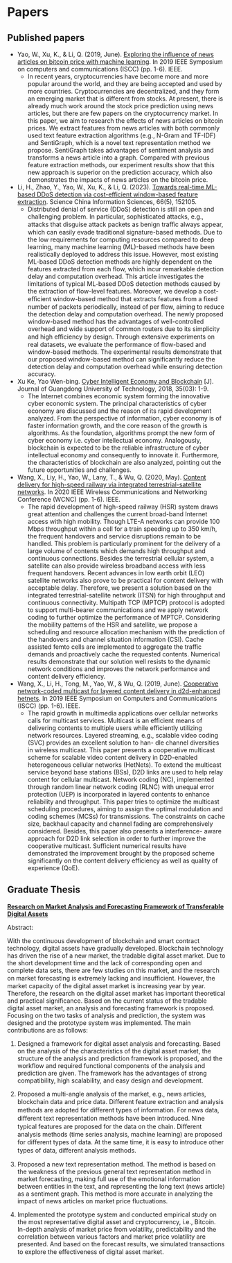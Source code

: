 # Papers
## Published papers

- Yao, W., Xu, K., & Li, Q. (2019, June). [Exploring the influence of news articles on bitcoin price with machine learning](papers/wenbing_iscc19.pdf). In 2019 IEEE Symposium on computers and communications (ISCC) (pp. 1-6). IEEE.
  - In recent years, cryptocurrencies have become more and more popular around the world, and they are being accepted and used by more countries. Cryptocurrencies are decentralized, and they form an emerging market that is different from stocks. At present, there is already much work around the stock price prediction using news articles, but there are few papers on the cryptocurrency market. In this paper, we aim to research the effects of news articles on bitcoin prices. We extract features from news articles with both commonly used text feature extraction algorithms (e.g., N-Gram and TF-IDF) and SentiGraph, which is a novel text representation method we propose. SentiGraph takes advantages of sentiment analysis and transforms a news article into a graph. Compared with previous feature extraction methods, our experiment results show that this new approach is superior on the prediction accuracy, which also demonstrates the impacts of news articles on the bitcoin price.
- Li, H., Zhao, Y., Yao, W., Xu, K., & Li, Q. (2023). [Towards real-time ML-based DDoS detection via cost-efficient window-based feature extraction](papers/ml_ddos.pdf). Science China Information Sciences, 66(5), 152105.
  - Distributed denial of service (DDoS) detection is still an open and challenging problem. In particular, sophisticated attacks, e.g., attacks that disguise attack packets as benign traﬃc always appear, which can easily evade traditional signature-based methods. Due to the low requirements for computing resources compared to deep learning, many machine learning (ML)-based methods have been realistically deployed to address this issue. However, most existing ML-based DDoS detection methods are highly dependent on the features extracted from each flow, which incur remarkable detection delay and computation overhead. This article investigates the limitations of typical ML-based DDoS detection methods caused by the extraction of flow-level features. Moreover, we develop a cost-eﬃcient window-based method that extracts features from a fixed number of packets periodically, instead of per flow, aiming to reduce the detection delay and computation overhead. The newly proposed window-based method has the advantages of well-controlled overhead and wide support of common routers due to its simplicity and high eﬃciency by design. Through extensive experiments on real datasets, we evaluate the performance of flow-based and window-based methods. The experimental results demonstrate that our proposed window-based method can significantly reduce the detection delay and computation overhead while ensuring detection accuracy.
- Xu Ke, Yao Wen-bing. [Cyber Intelligent Economy and Blockchain](papers/Cyber_Intelligent_Economy_and_Blockchain.pdf) [J]. Journal of Guangdong University of Technology, 2018, 35(03): 1-9.
  - The Internet combines economic system forming the innovative cyber economic system. The principal characteristics of cyber economy are discussed and the reason of its rapid development analyzed. From the perspective of information, cyber economy is of faster information growth, and the core reason of the growth is algorithms. As the foundation, algorithms prompt the new form of cyber economy i.e. cyber intellectual economy. Analogously, blockchain is expected to be the reliable infrastructure of cyber intellectual economy and consequently to innovate it. Furthermore, the characteristics of blockchain are also analyzed, pointing out the future opportunities and challenges.
- Wang, X., Liy, H., Yao, W., Lany, T., & Wu, Q. (2020, May). [Content delivery for high-speed railway via integrated terrestrial-satellite networks](papers/Content_Delivery_for_High_Speed_Railway_via_Integrated_Terrestrial_Satellite_Networks.pdf). In 2020 IEEE Wireless Communications and Networking Conference (WCNC) (pp. 1-6). IEEE.
  - The rapid development of high-speed railway (HSR) system draws great attention and challenges the current broad-band Internet access with high mobility. Though LTE-A networks can provide 100 Mbps throughput within a cell for a train speeding up to 350 km/h, the frequent handovers and service disruptions remain to be handled. This problem is particularly prominent for the delivery of a large volume of contents which demands high throughput and continuous connections. Besides the terrestrial cellular system, a satellite can also provide wireless broadband access with less frequent handovers. Recent advances in low earth orbit (LEO) satellite networks also prove to be practical for content delivery with acceptable delay. Therefore, we present a solution based on the integrated terrestrial-satellite network (ITSN) for high throughput and continuous connectivity. Multipath TCP (MPTCP) protocol is adopted to support multi-bearer communications and we apply network coding to further optimize the performance of MPTCP. Considering the mobility patterns of the HSR and satellite, we propose a scheduling and resource allocation mechanism with the prediction of the handovers and channel situation information (CSI). Cache assisted femto cells are implemented to aggregate the traffic demands and proactively cache the requested contents. Numerical results demonstrate that our solution well resists to the dynamic network conditions and improves the network performance and content delivery efficiency.
- Wang, X., Li, H., Tong, M., Yao, W., & Wu, Q. (2019, June). [Cooperative network-coded multicast for layered content delivery in d2d-enhanced hetnets](Cooperative_Network-coded.pdf). In 2019 IEEE Symposium on Computers and Communications (ISCC) (pp. 1-6). IEEE.
  - The rapid growth in multimedia applications over cellular networks calls for multicast services. Multicast is an efficient means of delivering contents to multiple users while efficiently utilizing network resources. Layered streaming, e.g., scalable video coding (SVC) provides an excellent solution to han- dle channel diversities in wireless multicast. This paper presents a cooperative multicast scheme for scalable video content delivery in D2D-enabled heterogeneous cellular networks (HetNets). To extend the multicast service beyond base stations (BSs), D2D links are used to help relay content for cellular multicast. Network coding (NC), implemented through random linear network coding (RLNC) with unequal error protection (UEP) is incorporated in layered contents to enhance reliability and throughput. This paper tries to optimize the multicast scheduling procedures, aiming to assign the optimal modulation and coding schemes (MCSs) for transmissions. The constraints on cache size, backhaul capacity and channel fading are comprehensively considered. Besides, this paper also presents a interference- aware approach for D2D link selection in order to further improve the cooperative multicast. Sufficient numerical results have demonstrated the improvement brought by the proposed scheme significantly on the content delivery efficiency as well as quality of experience (QoE).

## Graduate Thesis

[**Research on Market Analysis and Forecasting Framework of Transferable Digital Assets**](papers/Graduate_Thesis.pdf)

Abstract:

With the continuous development of blockchain and smart contract technology, digital assets have gradually developed. Blockchain technology has driven the rise of a new market, the tradable digital asset market. Due to the short development time and the lack of corresponding open and complete data sets, there are few studies on this market, and the research on market forecasting is extremely lacking and insuﬃcient. However, the market capacity of the digital asset market is increasing year by year. Therefore, the research on the digital asset market has important theoretical and practical significance. Based on the current status of the tradable digital asset market, an analysis and forecasting framework is proposed. Focusing on the two tasks of analysis and prediction, the system was designed and the prototype system was implemented. The main contributions are as follows:

1. Designed a framework for digital asset analysis and forecasting. Based on the analysis of the characteristics of the digital asset market, the structure of the analysis and prediction framework is proposed, and the workflow and required functional components of the analysis and prediction are given. The framework has the advantages of strong compatibility, high scalability, and easy design and development.

2. Proposed a multi-angle analysis of the market, e.g., news articles, blockchain data and price data. Diﬀerent feature extraction and analysis methods are adopted for diﬀerent types of information. For news data, diﬀerent text representation methods have been introduced. Nine typical features are proposed for the data on the chain. Diﬀerent analysis methods (time series analysis, machine learning) are proposed for diﬀerent types of data. At the same time, it is easy to introduce other types of data, diﬀerent analysis methods.

3. Proposed a new text representation method. The method is based on the weakness of the previous general text representation method in market forecasting, making full use of the emotional information between entities in the text, and representing the long text (news article) as a sentiment graph. This method is more accurate in analyzing the impact of news articles on market price fluctuations.

4. Implemented the prototype system and conducted empirical study on the most representative digital asset and cryptocurrency, i.e., Bitcoin. In-depth analysis of market price from volatility, predictability and the correlation between various factors and market price volatility are presented. And based on the forecast results, we simulated transactions to explore the eﬀectiveness of digital asset market.

